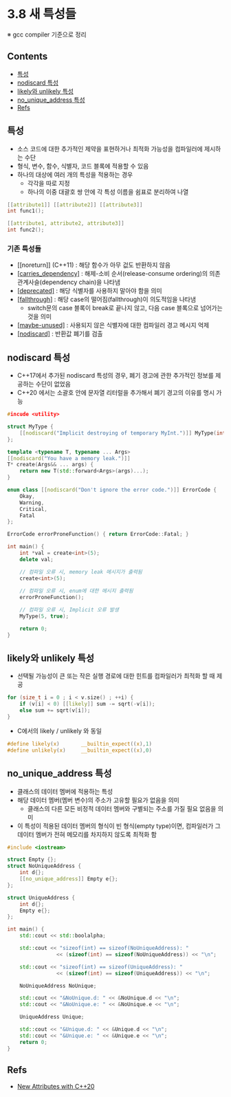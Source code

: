 <!-- markdownlint-disable-file MD042 MD037 -->
# 3.8 새 특성들

※ gcc compiler 기준으로 정리

## Contents

- [특성](#특성)
- [nodiscard 특성](#nodiscard-특성)
- [likely와 unlikely 특성](#likely와-unlikely-특성)
- [no_unique_address 특성](#no_unique_address-특성)
- [Refs](#refs)

## 특성

- 소스 코드에 대한 추가적인 제약을 표현하거나 최적화 가능성을 컴파일러에 제시하는 수단
- 형식, 변수, 함수, 식별자, 코드 블록에 적용할 수 있음
- 하나의 대상에 여러 개의 특성을 적용하는 경우
  - 각각을 따로 지정
  - 하나의 이중 대괄호 쌍 안에 각 특성 이름을 쉼표로 분리하여 나열

```cpp
[[attribute1]] [[attribute2]] [[attribute3]]
int func1();

[[attribute1, attribute2, attribute3]]
int func2();
```

### 기존 특성들

- [[noreturn]] (C++11) : 해당 함수가 아무 겂도 반환하지 않음
- [[carries_dependency]](C++11) : 해제-소비 순서(release-consume ordering)의 의존관계사슬(dependency chain)을 나타냄
- [[deprecated]](C++14) : 해당 식별자를 사용하지 말아야 함을 의미
- [[fallthrough]](C++17) : 해당 case의 떨어짐(fallthrough)이 의도적임을 나타냄
  - switch문의 case 블록이 break로 끝나지 않고, 다음 case 블록으로 넘어가는 것을 의미
- [[maybe-unused]](C++17) : 사용되지 않은 식별자에 대한 컴파일러 경고 메시지 억제
- [[nodiscard]](C++17) : 반환값 폐기를 검출

## nodiscard 특성

- C++17에서 추가된 nodiscard 특성의 경우, 폐기 경고에 관한 추가적인 정보를 제공하는 수단이 없었음
- C++20 에서는 소괄호 안에 문자열 리터럴을 추가해서 폐기 경고의 이유를 명시 가능

```cpp
#incude <utility>

struct MyType {
    [[nodiscard("Implicit destroying of temporary MyInt.")]] MyType(int, bool) {}
};

template <typename T, typename ... Args>
[[nodiscard("You have a memory leak.")]]
T* create(Args&& ... args) {
    return new T(std::forward<Args>(args)...);
}

enum class [[nodiscard("Don't ignore the error code.")]] ErrorCode {
    Okay,
    Warning,
    Critical,
    Fatal
};

ErrorCode errorProneFunction() { return ErrorCode::Fatal; }

int main() {
    int *val = create<int>(5);
    delete val;

    // 컴파일 오류 시, memory leak 메시지가 출력됨
    create<int>(5);
    
    // 컴파일 오류 시, enum에 대한 메시지 출력됨
    errorProneFunction();

    // 컴파일 오류 시, Implicit 오류 발생
    MyType(5, true);

    return 0;
}
```

## likely와 unlikely 특성

- 선택될 가능성이 큰 또는 작은 실행 경로에 대한 힌트를 컴파일러가 최적화 할 때 제공

```cpp
for (size_t i = 0 ; i < v.size() ; ++i) {
    if (v[i] < 0) [[likely]] sum -= sqrt(-v[i]);
    else sum += sqrt(v[i]);
}
```

- C에서의 likely / unlikely 와 동일

```c
#define likely(x)       __builtin_expect((x),1)
#define unlikely(x)     __builtin_expect((x),0)
```

## no_unique_address 특성

- 클래스의 데이터 멤버에 적용하는 특성
- 해당 데이터 멤버(멤버 변수)의 주소가 고유할 필요가 없음을 의미
  - 클래스의 다른 모든 비정적 데이터 멤버와 구별되는 주소를 가질 필요 없음을 의미
- 이 특성이 적용된 데이터 멤버의 형식이 빈 형식(empty type)이면, 컴파일러가 그 데이터 멤버가 전혀 메모리를 차지하지 않도록 최적화 함

```cpp
#include <iostream>

struct Empty {};
struct NoUniqueAddress {
    int d{};
    [[no_unique_address]] Empty e{};
};

struct UniqueAddress {
    int d{};
    Empty e{};
};

int main() {
    std::cout << std::boolalpha;

    std::cout << "sizeof(int) == sizeof(NoUniqueAddress): " 
                << (sizeof(int) == sizeof(NoUniqueAddress)) << "\n";

    std::cout << "sizeof(int) == sizeof(UniqueAddress): " 
                << (sizeof(int) == sizeof(UniqueAddress)) << "\n";

    NoUniqueAddress NoUnique;

    std::cout << "&NoUnique.d: " << &NoUnique.d << "\n";
    std::cout << "&NoUnique.e: " << &NoUnique.e << "\n";

    UniqueAddress Unique;

    std::cout << "&Unique.d: " << &Unique.d << "\n";
    std::cout << "&Unique.e: " << &Unique.e << "\n";
    return 0;
}
```

## Refs

- [New Attributes with C++20](https://www.modernescpp.com/index.php/new-attributes-with-c-20)